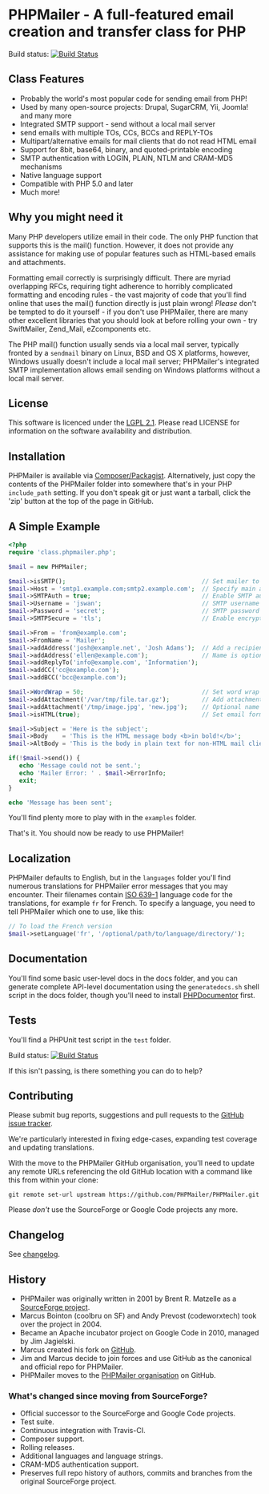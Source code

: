 # PHPMailer - A full-featured email creation and transfer class for PHP

Build status: [![Build Status](https://travis-ci.org/Synchro/PHPMailer.png)](https://travis-ci.org/Synchro/PHPMailer)

## Class Features

- Probably the world's most popular code for sending email from PHP!
- Used by many open-source projects: Drupal, SugarCRM, Yii, Joomla! and many more
- Integrated SMTP support - send without a local mail server
- send emails with multiple TOs, CCs, BCCs and REPLY-TOs
- Multipart/alternative emails for mail clients that do not read HTML email
- Support for 8bit, base64, binary, and quoted-printable encoding
- SMTP authentication with LOGIN, PLAIN, NTLM and CRAM-MD5 mechanisms
- Native language support
- Compatible with PHP 5.0 and later
- Much more!

## Why you might need it

Many PHP developers utilize email in their code. The only PHP function that supports this is the mail() function. However, it does not provide any assistance for making use of popular features such as HTML-based emails and attachments.

Formatting email correctly is surprisingly difficult. There are myriad overlapping RFCs, requiring tight adherence to horribly complicated formatting and encoding rules - the vast majority of code that you'll find online that uses the mail() function directly is just plain wrong!
*Please* don't be tempted to do it yourself - if you don't use PHPMailer, there are many other excellent libraries that you should look at before rolling your own - try SwiftMailer, Zend_Mail, eZcomponents etc.

The PHP mail() function usually sends via a local mail server, typically fronted by a `sendmail` binary on Linux, BSD and OS X platforms, however, Windows usually doesn't include a local mail server; PHPMailer's integrated SMTP implementation allows email sending on Windows platforms without a local mail server.

## License

This software is licenced under the [LGPL 2.1](http://www.gnu.org/licenses/lgpl-2.1.html). Please read LICENSE for information on the
software availability and distribution.

## Installation

PHPMailer is available via [Composer/Packagist](https://packagist.org/packages/phpmailer/phpmailer). Alternatively, just copy the contents of the PHPMailer folder into somewhere that's in your PHP `include_path` setting. If you don't speak git or just want a tarball, click the 'zip' button at the top of the page in GitHub.


## A Simple Example

```php
<?php
require 'class.phpmailer.php';

$mail = new PHPMailer;

$mail->isSMTP();                                      // Set mailer to use SMTP
$mail->Host = 'smtp1.example.com;smtp2.example.com';  // Specify main and backup server
$mail->SMTPAuth = true;                               // Enable SMTP authentication
$mail->Username = 'jswan';                            // SMTP username
$mail->Password = 'secret';                           // SMTP password
$mail->SMTPSecure = 'tls';                            // Enable encryption, 'ssl' also accepted

$mail->From = 'from@example.com';
$mail->FromName = 'Mailer';
$mail->addAddress('josh@example.net', 'Josh Adams');  // Add a recipient
$mail->addAddress('ellen@example.com');               // Name is optional
$mail->addReplyTo('info@example.com', 'Information');
$mail->addCC('cc@example.com');
$mail->addBCC('bcc@example.com');

$mail->WordWrap = 50;                                 // Set word wrap to 50 characters
$mail->addAttachment('/var/tmp/file.tar.gz');         // Add attachments
$mail->addAttachment('/tmp/image.jpg', 'new.jpg');    // Optional name
$mail->isHTML(true);                                  // Set email format to HTML

$mail->Subject = 'Here is the subject';
$mail->Body    = 'This is the HTML message body <b>in bold!</b>';
$mail->AltBody = 'This is the body in plain text for non-HTML mail clients';

if(!$mail->send()) {
   echo 'Message could not be sent.';
   echo 'Mailer Error: ' . $mail->ErrorInfo;
   exit;
}

echo 'Message has been sent';
```

You'll find plenty more to play with in the `examples` folder.

That's it. You should now be ready to use PHPMailer!

## Localization
PHPMailer defaults to English, but in the `languages` folder you'll find numerous translations for PHPMailer error messages that you may encounter. Their filenames contain [ISO 639-1](http://en.wikipedia.org/wiki/ISO_639-1) language code for the translations, for example `fr` for French. To specify a language, you need to tell PHPMailer which one to use, like this:

```php
// To load the French version
$mail->setLanguage('fr', '/optional/path/to/language/directory/');
```

## Documentation

You'll find some basic user-level docs in the docs folder, and you can generate complete API-level documentation using the `generatedocs.sh` shell script in the docs folder, though you'll need to install [PHPDocumentor](http://www.phpdoc.org) first.

## Tests

You'll find a PHPUnit test script in the `test` folder.

Build status: [![Build Status](https://travis-ci.org/PHPMailer/PHPMailer.png)](https://travis-ci.org/PHPMailer/PHPMailer)

If this isn't passing, is there something you can do to help?

## Contributing

Please submit bug reports, suggestions and pull requests to the [GitHub issue tracker](https://github.com/PHPMailer/PHPMailer/issues).

We're particularly interested in fixing edge-cases, expanding test coverage and updating translations.

With the move to the PHPMailer GitHub organisation, you'll need to update any remote URLs referencing the old GitHub location with a command like this from within your clone:

`git remote set-url upstream https://github.com/PHPMailer/PHPMailer.git`

Please *don't* use the SourceForge or Google Code projects any more.

## Changelog

See [changelog](changelog.md).

## History
- PHPMailer was originally written in 2001 by Brent R. Matzelle as a [SourceForge project](http://sourceforge.net/projects/phpmailer/).
- Marcus Bointon (coolbru on SF) and Andy Prevost (codeworxtech) took over the project in 2004.
- Became an Apache incubator project on Google Code in 2010, managed by Jim Jagielski.
- Marcus created his fork on [GitHub](https://github.com/Synchro/PHPMailer).
- Jim and Marcus decide to join forces and use GitHub as the canonical and official repo for PHPMailer.
- PHPMailer moves to the [PHPMailer organisation](https://github.com/PHPMailer) on GitHub.

### What's changed since moving from SourceForge?
- Official successor to the SourceForge and Google Code projects.
- Test suite.
- Continuous integration with Travis-CI.
- Composer support.
- Rolling releases.
- Additional languages and language strings.
- CRAM-MD5 authentication support.
- Preserves full repo history of authors, commits and branches from the original SourceForge project.
